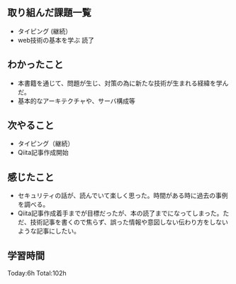 ## 取り組んだ課題一覧
- タイピング (継続）
- web技術の基本を学ぶ 読了

## わかったこと
- 本書籍を通じて、問題が生じ、対策の為に新たな技術が生まれる経緯を学んだ。  
- 基本的なアーキテクチャや、サーバ構成等

## 次やること
- タイピング（継続）
- Qiita記事作成開始

## 感じたこと
- セキュリティの話が、読んでいて楽しく思った。時間がある時に過去の事例を調べる。
- Qiita記事作成着手までが目標だったが、本の読了までになってしまった。ただ、技術記事を書くので焦らず、誤った情報や意図しない伝わり方をしないような記事にしたい。

## 学習時間
Today:6h
Total:102h
